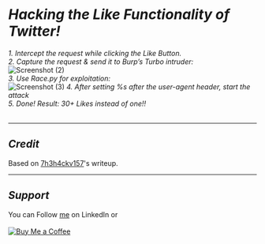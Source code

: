 # ***Hacking the Like Functionality of Twitter!***

*1. Intercept the request while clicking the Like Button.* <br>
*2. Capture the request & send it to Burp’s Turbo intruder:* <br>
![Screenshot (2)](https://user-images.githubusercontent.com/97911162/231236836-598751a7-36f6-4e37-af74-e24a8d1d4789.png)<br>
*3. Use Race.py for exploitation:*<br>
![Screenshot (3)](https://user-images.githubusercontent.com/97911162/231237046-32ea9b47-0c56-4af1-9c0a-0d0b6683fd81.png)
*4. After setting %s after the user-agent header, start the attack* <br>
*5. Done!
Result: 30+ Likes instead of one!!*
<br>&nbsp;

----
## ***Credit***
Based on [7h3h4ckv157](https://infosecwriteups.com/hacking-the-like-functionality-of-twitter-3a5730687097)'s writeup.

----
## ***Support***
You can Follow [me](https://www.linkedin.com/in/bhavesh-pardhi-/) on LinkedIn or
<br><br>[![Buy Me a Coffee](https://img.shields.io/badge/Buy%20Me%20a%20Coffee-Support-orange?style=for-the-badge&logo=buy-me-a-coffee)](https://www.buymeacoffee.com/bhaveshpardhi)
